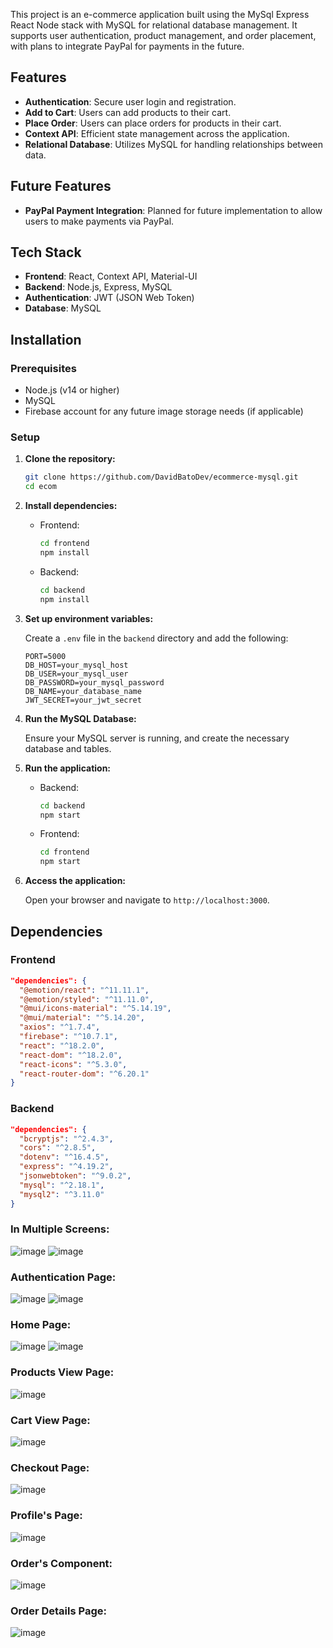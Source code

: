 This project is an e-commerce application built using the MySql Express React Node stack with MySQL for relational database management. It supports user authentication, product management, and order placement, with plans to integrate PayPal for payments in the future.

## Features

- **Authentication**: Secure user login and registration.
- **Add to Cart**: Users can add products to their cart.
- **Place Order**: Users can place orders for products in their cart.
- **Context API**: Efficient state management across the application.
- **Relational Database**: Utilizes MySQL for handling relationships between data.

## Future Features

- **PayPal Payment Integration**: Planned for future implementation to allow users to make payments via PayPal.

## Tech Stack

- **Frontend**: React, Context API, Material-UI
- **Backend**: Node.js, Express, MySQL
- **Authentication**: JWT (JSON Web Token)
- **Database**: MySQL

## Installation

### Prerequisites

- Node.js (v14 or higher)
- MySQL
- Firebase account for any future image storage needs (if applicable)

### Setup

1. **Clone the repository:**

    ```bash
    git clone https://github.com/DavidBatoDev/ecommerce-mysql.git
    cd ecom
    ```

2. **Install dependencies:**

    - Frontend:

      ```bash
      cd frontend
      npm install
      ```

    - Backend:

      ```bash
      cd backend
      npm install
      ```

3. **Set up environment variables:**

    Create a `.env` file in the `backend` directory and add the following:

    ```env
    PORT=5000
    DB_HOST=your_mysql_host
    DB_USER=your_mysql_user
    DB_PASSWORD=your_mysql_password
    DB_NAME=your_database_name
    JWT_SECRET=your_jwt_secret
    ```

4. **Run the MySQL Database:**

    Ensure your MySQL server is running, and create the necessary database and tables.

5. **Run the application:**

    - Backend:

      ```bash
      cd backend
      npm start
      ```

    - Frontend:

      ```bash
      cd frontend
      npm start
      ```

6. **Access the application:**

    Open your browser and navigate to `http://localhost:3000`.

## Dependencies

### Frontend

```json
"dependencies": {
  "@emotion/react": "^11.11.1",
  "@emotion/styled": "^11.11.0",
  "@mui/icons-material": "^5.14.19",
  "@mui/material": "^5.14.20",
  "axios": "^1.7.4",
  "firebase": "^10.7.1",
  "react": "^18.2.0",
  "react-dom": "^18.2.0",
  "react-icons": "^5.3.0",
  "react-router-dom": "^6.20.1"
}
```

### Backend

```json
"dependencies": {
  "bcryptjs": "^2.4.3",
  "cors": "^2.8.5",
  "dotenv": "^16.4.5",
  "express": "^4.19.2",
  "jsonwebtoken": "^9.0.2",
  "mysql": "^2.18.1",
  "mysql2": "^3.11.0"
}
```

### In Multiple Screens:
![image](https://github.com/user-attachments/assets/edc21835-1b2c-4b6b-9597-8254e7206c54)
![image](https://github.com/user-attachments/assets/2edddb14-b6fe-48ab-964a-f2c3fb56d089)

### Authentication Page:
![image](https://github.com/user-attachments/assets/34fdbddd-c690-4402-a730-abd0f63aa15a)
![image](https://github.com/user-attachments/assets/42208107-d48c-459b-9fff-124fc0d5224d)

### Home Page:
![image](https://github.com/user-attachments/assets/6e2d3f5f-5b76-4f8e-915b-f15f293c8176)
![image](https://github.com/user-attachments/assets/f4d07197-20c7-4328-8e6e-eaf844c17ea5)

### Products View Page:
![image](https://github.com/user-attachments/assets/e441770f-7bea-433c-a24a-d8f2f7f3e023)

### Cart View Page:
![image](https://github.com/user-attachments/assets/bf4dd7bc-c226-4a09-a4ff-9328762a6aea)

### Checkout Page:
![image](https://github.com/user-attachments/assets/f748e29b-527f-4eb3-99e5-96f106756b80)

### Profile's Page:
![image](https://github.com/user-attachments/assets/a75b268a-a81b-4202-a5cb-e97bce45067b)

### Order's Component:
![image](https://github.com/user-attachments/assets/544622e2-20e9-41d6-b276-ee6119aadde1)

### Order Details Page:
![image](https://github.com/user-attachments/assets/68e7127f-c67e-4c64-93d7-c871b747da69)

